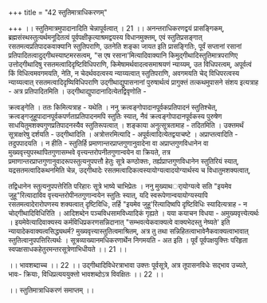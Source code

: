 +++
title = "42 स्तुतिमात्राधिकरणम्"

+++
।। स्तुतिमात्रमुपादानादिति चेन्नापूर्वत्वात् । 21 ।। अनन्तराधिकरणद्वयं प्रासङ्गिकम्, ब्रह्मसंस्थस्तुत्यर्थमनूदितत्वं पूर्वपक्षीकृत्याश्रमद्वयस्य विधानमुक्त्तम्, एवं स्तुतिप्रसङ्गात् रसतमत्वप्रतिपादकवाक्यानि स्तुतिपराणि, उतनेति शङ्का जायत इति प्रासङ्गितिः, पूर्वं सप्तानां रसानां प्रतिपादितत्वादुद्गीथस्याष्टमरसत्वम्, "स एष रसाना'मित्यादिवाक्यानि किमुद्गीथादिस्तुतिमात्रपराणिए उत्तोद्गीथादिषु रसतमत्वादिदृष्टिविधिपराणि, किमेषामर्थवादत्वसमाश्रयणं न्याय्यम्, उत विधिपरत्वम्, अपूर्वत्वं किं विधित्वमवगमयति, नेति, न चेदर्थवदत्वस्य न्याय्यत्वात् स्तुतिपराणि, अवगमयति चेद् विधिपरत्वस्य न्याय्यत्वात् रसतमत्वादिदृष्यिविधिपराणि उद्गीथाद्युपासनानां पुरुषार्थत्वं प्रागुक्त्तं तत्कथमुपासने संशय इत्यत्राह - अत्र प्रतिपादितमिति । उद्गीथाद्युपादानादित्येतद्विवृणोति -

क्रत्वङ्गेति । ततः किमित्यत्राह - यथेति । ननु क्रत्वङ्गोपादानपूर्वकप्रतिपादनं स्तुतिश्चेत्, क्रत्वङ्गजुहूपादानपूर्वकपर्णताप्रतिपादनमपि स्तुतिः स्यात्, नैवं क्रत्वङ्गोपादानपूर्वकस्य पुरुषेण साधयितुमशक्यगुणप्रतिपादनस्यैव स्तुतिरूपत्वात् । शङ्काया अनुत्सूत्रतामाह - तदितमिति । उक्त्तमर्थं सूत्राक्षरेषु दर्शयति - उद्गीथादिति । अत्रोत्तरमित्यादि - अपूर्वत्वादित्येतद्वयाचष्टे । अप्राप्तत्वादिति - तदुपपादयति । न हीति - स्तुतिर्हि प्रमाणान्तरप्राप्तगुणानुवादेना वा अप्राप्तगुणविधानेन वा मुख्यवृत्त्युपस्थापितगुणासम्भवे वृत्त्यन्तरोपनीतगुणान्वयेन वा क्रियते, तत्र प्रमाणान्तरप्राप्तगुणानुवादरूपस्तुत्यनुपपत्तौ हेतुः सूत्रे कण्ठोक्त्तः, तर्ह्यप्राप्तगुणविधानेन स्तुतिरियं स्यात्, यद्रसतमत्वादिकथनमिति चेन्न, उद्गीथादेः रसतमत्वादिकत्वस्यायोग्यत्वादयोग्यार्थस्य च विधातुमशक्यत्वात्,

तद्विधानेन स्तुत्यनुपपत्तेरिति परिहारः सूत्रे भाष्ये चाभिप्रेतः । ननु मुख्याथर्ायोग्यत्वे सति "इयमेव जुहू"रित्यादाविव वृत्त्यन्तरोपीनतगुणान्वयेन स्तुतिः स्यात्, यदि स्वरूपेणान्वयायोग्यस्यापि रसतमत्वादेरारोपणस्य शक्यत्वात् दृष्टिविधिः, तर्हि "इयमेव जुहू'रित्यादिष्वपि दृष्टिविधिः स्यादित्यत्राह - न चोद्गीथादिविधिरिति । आदिशब्देन पञ्चविधसामविध्यादिकं गृह्यते । यया कयाचन विधया - अमुख्यवृत्त्येत्यर्थः । इयमेवेत्यादिवाक्यस्य कर्मविधिप्रकरणसन्निदानात् "सम्भवत्येकवाक्यत्वे वाक्यभेदस्तु नेष्यते' इति न्यायादेकवाक्यत्वसिद्ध्यथर्म? मुख्यवृत्त्यास्तुतित्वमाश्रितम्, अत्र तु तथा सन्निहितत्वाभावेनैकवाक्यत्वाभावात् स्तुतित्वानुपपत्तिरित्यर्थः । सूत्रव्याख्यानमधिकरणार्थेन निगमयति - अत इति । पूर्वं पूर्वपक्षयुक्त्तिः परिहृता स्वपक्षसाधकहेतुरमन्तरसूत्रेणाभिधीयते ।। 21 ।।

।। भावशब्दाच्च ।। 22 ।। उद्गीथादिविधेरत्राभावा उक्त्तः पूर्वसूत्रे, अत्र तूपासनविधेः सद्भाव उच्यते, भावः- क्रियाः, विधिप्रत्यययुक्त्तो भावशब्दोऽत्र विवक्षितः ।। 22 ।।

।। स्तुतिमात्राधिकरणं समाप्तम् ।।

